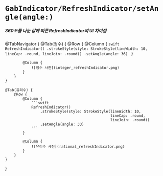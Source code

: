 # ``GabIndicator/RefreshIndicator/setAngle(angle:)``


##### 360도를 나눈 값에 따른 RefreshIndicator의 UI 차이점

@TabNavigator {
    @Tab(정수) {
        @Row {
            @Column {
                ```swift
                RefreshIndicator()
                    .strokeStyle(style: StrokeStyle(lineWidth: 10,
                                                    lineCap: .round,
                                                    lineJoin: .round))
                    .setAngle(angle: 36)
                ```
            }
            
            @Column {
                ![정수 사진](integer_refreshIndicator.png)
            }
        }
    }
    
    @Tab(유리수) {
        @Row {
            @Column {
                ```swift
                RefreshIndicator()
                    .strokeStyle(style: StrokeStyle(lineWidth: 10,
                                                    lineCap: .round,
                                                    lineJoin: .round))
                    .setAngle(angle: 33)
                ```
            }
            
            @Column {
                ![유리수 사진](rational_refreshIndicator.png)
            }
        }
    }
}

